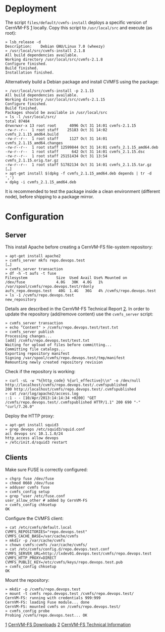 # Deployment

The script `files/default/cvmfs-install` deploys a specific version of CernVM-FS [1] locally. Copy this script to `/usr/local/src` and execute (as root):

    » lsb_release -d
    Description:    Debian GNU/Linux 7.0 (wheezy)
    » /usr/local/src/cvmfs-install 2.1.8
    All build dependencies available.
    Working directory /usr/local/src/cvmfs-2.1.8
    Configure finished.
    Build finished.
    Installation finished.

Alternatively build a Debian package and install CVMFS using the package:

    » /usr/local/src/cvmfs-install -p 2.1.15
    All build dependencies available.
    Working directory /usr/local/src/cvmfs-2.1.15
    Configure finished.
    Build finished.
    Packages should be available in /usr/local/src
    » ls -l /usr/local/src/
    total 87484
    drwxrwxr-x 13 root root      4096 Oct 31 14:01 cvmfs-2.1.15
    -rw-r--r--  1 root staff    25183 Oct 31 14:02 cvmfs_2.1.15_amd64.build
    -rw-r--r--  1 root staff     1127 Oct 31 14:01 cvmfs_2.1.15_amd64.changes
    -rw-r--r--  1 root staff 12599844 Oct 31 14:01 cvmfs_2.1.15_amd64.deb
    -rw-r--r--  1 root staff      642 Oct 31 14:01 cvmfs_2.1.15.dsc
    -rw-r--r--  1 root staff 25151434 Oct 31 13:54 cvmfs_2.1.15.orig.tar.gz
    -rw-r--r--  1 root staff 51782134 Oct 31 14:01 cvmfs_2.1.15.tar.gz
    […]
    » apt-get install $(dpkg -f cvmfs_2.1.15_amd64.deb depends | tr -d ',')
    » dpkg -i cvmfs_2.1.15_amd64.deb 

It is recommended to test the package inside a clean environment (different node), before shipping to a package mirror.

# Configuration

## Server

This install Apache before creating a CernVM-FS file-system repository:

    » apt-get install apache2
    » cvmfs_server mkfs repo.devops.test
    […]
    » cvmfs_server transaction
    » df -h -t aufs -t fuse
    Filesystem             Size  Used Avail Use% Mounted on
    /dev/fuse              4.0G   30K  4.0G   1% /var/spool/cvmfs/repo.devops.test/rdonly
    aufs_repo.devops.test   40G  1.4G   36G   4% /cvmfs/repo.devops.test
    » ls -1 /cvmfs/repo.devops.test
    new_repository

Details are described in the CernVM-FS Technical Report [2].  In order to update the repository (add/remove content) use the `cvmfs_server` script:

    » cvmfs_server transaction
    » echo "Content" > /cvmfs/repo.devops.test/test.txt
    » cvmfs_server publish
    Processing changes...
    [add] /cvmfs/repo.devops.test/test.txt
    Waiting for upload of files before committing...
    Committing file catalogs...
    Exporting repository manifest
    Signing /var/spool/cvmfs/repo.devops.test/tmp/manifest
    Remounting newly created repository revision

Check if the repository is working:

    » curl -sL -w "%{http_code} %{url_effective}\\n" -o /dev/null http://localhost/cvmfs/repo.devops.test/.cvmfspublished 
    200 http://localhost/cvmfs/repo.devops.test/.cvmfspublished
    » cat /var/log/apache2/access.log
    ::1 - - [10/Apr/2013:14:14:34 +0200] "GET /cvmfs/repo.devops.test/.cvmfspublished HTTP/1.1" 200 690 "-" "curl/7.26.0"

Deploy the HTTP proxy:

    » apt-get install squid3 
    » grep devops /etc/squid3/squid.conf 
    acl devops src 10.1.1.0/24
    http_access allow devops
    » /etc/init.d/squid3 restart

## Clients

Make sure FUSE is correctly configured:

    » chgrp fuse /dev/fuse
    » chmod 0660 /dev/fuse
    » adduser cvmfs fuse
    » cvmfs_config setup
    » grep ^user /etc/fuse.conf 
    user_allow_other # added by CernVM-FS
    » cvmfs_config chksetup
    OK

Configure the CVMFS client:

    » cat /etc/cvmfs/default.local 
    CVMFS_REPOSITORIES="repo.devops.test"
    CVMFS_CACHE_BASE=/var/cache/cvmfs
    » mkdir -p /var/cache/cvmfs
    » chown cvmfs:cvmfs /var/cache/cvmfs/
    » cat /etc/cvmfs/config.d/repo.devops.test.conf 
    CVMFS_SERVER_URL=http://lxdev01.devops.test/cvmfs/repo.devops.test
    CVMFS_HTTP_PROXY=DIRECT
    CVMFS_PUBLIC_KEY=/etc/cvmfs/keys/repo.devops.test.pub
    » cvmfs_config chksetup
    OK

Mount the repository:

    » mkdir -p /cvmfs/repo.devops.test
    » mount -t cvmfs repo.devops.test /cvmfs/repo.devops.test/
    CernVM-FS: running with credentials 999:999
    CernVM-FS: loading Fuse module... done
    CernVM-FS: mounted cvmfs on /cvmfs/repo.devops.test/
    » cvmfs_config probe
    Probing /cvmfs/repo.devops.test... OK

[1] [CernVM-FS Downloads][1]
[2] [CernVM-FS Technical Information][2]

[1]: http://cernvm.cern.ch/portal/filesystem
[2]: http://cernvm.cern.ch/portal/filesystem/techinformation

